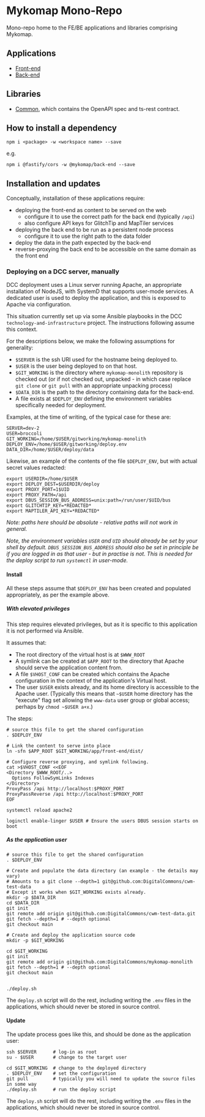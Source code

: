 # Mykomap Mono-Repo

Mono-repo home to the FE/BE applications and libraries comprising Mykomap.

## Applications

- [Front-end](./apps/front-end/)
- [Back-end](./apps/back-end/)

## Libraries

- [Common](./libs/common/), which contains the OpenAPI spec and ts-rest contract.

## How to install a dependency

```
npm i <package> -w <workspace name> --save
```

e.g.

```
npm i @fastify/cors -w @mykomap/back-end --save
```

## Installation and updates

Conceptually, installation of these applications require:
- deploying the front-end as content to be served on the web
  - configure it to use the correct path for the back end (typically `/api`)
  - also configure API keys for GlitchTip and MapTiler services
- deploying the back end to be run as a persistent node process
  - configure it to use the right path to the data folder
- deploy the data in the path expected by the back-end
- reverse-proxying the back end to be accessible on the same domain as the front end

### Deploying on a DCC server, manually

DCC deployment uses a Linux server running Apache, an appropriate
installation of NodeJS, with SystemD that supports user-mode
services. A dedicated user is used to deploy the application, and this
is exposed to Apache via configuration.

This situation currently set up via some Ansible playbooks in the DCC
`technology-and-infrastructure` project. The instructions following
assume this context.

For the descriptions below, we make the following assumptions for generality:

 - `$SERVER` is the ssh URI used for the hostname being deployed to.
 - `$USER` is the user being deployed to on that host.
 - `$GIT_WORKING` is the directory where `mykomap-monolith` repository
   is checked out (or if not checked out, unpacked - in which case
   replace `git clone` or `git pull` with an appropriate unpacking
   process)
 - `$DATA_DIR` is the path to the directory containing data for the back-end.
 - A file exists at `$DEPLOY_ENV` defining the environment variables
   specifically needed for deployment.
 
Examples, at the time of writing, of the typical case for these are:

    SERVER=dev-2
    USER=broccoli
    GIT_WORKING=/home/$USER/gitworking/mykomap-monolith
    DEPLOY_ENV=/home/$USER/gitworking/deploy.env
    DATA_DIR=/home/$USER/deploy/data

Likewise, an example of the contents of the file `$DEPLOY_ENV`, but
with actual secret values redacted:

    export USERDIR=/home/$USER
    export DEPLOY_DEST=$USERDIR/deploy
    export PROXY_PORT=1$UID
    export PROXY_PATH=/api
    export DBUS_SESSION_BUS_ADDRESS=unix:path=/run/user/$UID/bus
    export GLITCHTIP_KEY=*REDACTED*
    export MAPTILER_API_KEY=*REDACTED*

*Note: paths here should be absolute - relative paths will not work in
general.*

*Note, the environment variables `USER` and `UID` should already be
set by your shell by default.  `DBUS_SESSION_BUS_ADDRESS` should also
be set in principle be if you are logged in as that user - but in
practise is not. This is needed for the deploy script to run
`systemctl` in user-mode.*
   

#### Install

All these steps assume that `$DEPLOY_ENV` has been created and
populated appropriately, as per the example above.

##### With elevated privileges

This step requires elevated privileges, but as it is specific to this
application it is not performed via Ansible.

It assumes that:

 - The root directory of the virtual host is at `$WWW_ROOT`
 - A symlink can be created at `$APP_ROOT` to the directory that
   Apache should serve the application content from.
 - A file `$VHOST_CONF` can be created which contains the Apache
   configuration in the context of the application's Virtual host.
 - The user `$USER` exists already, and its home directory is
   accessible to the Apache user. (Typically this means that `~$USER`
   home directory has the "execute" flag set allowing the `www-data`
   user group or global access; perhaps by `chmod ~$USER a+x`.)

The steps:

    # source this file to get the shared configuration
    . $DEPLOY_ENV
    
    # Link the content to serve into place
    ln -sfn $APP_ROOT $GIT_WORKING/app/front-end/dist/

    # Configure reverse proxying, and symlink following.
    cat >$VHOST_CONF <<EOF
    <Directory $WWW_ROOT/..>
      Options FollowSymLinks Indexes
    </Directory>
    ProxyPass /api http://localhost:$PROXY_PORT
    ProxyPassReverse /api http://localhost:$PROXY_PORT
    EOF
    
    systemctl reload apache2
    
    loginctl enable-linger $USER # Ensure the users DBUS session starts on boot

##### As the application user

    # source this file to get the shared configuration
    . $DEPLOY_ENV

    # Create and populate the data directory (an example - the details may vary)
    # Amounts to a git clone --depth=1 git@github.com:DigitalCommons/cwm-test-data
    # Except it works when $GIT_WORKING exists already.
    mkdir -p $DATA_DIR
    cd $DATA_DIR
    git init
    git remote add origin git@github.com:DigitalCommons/cwm-test-data.git
    git fetch --depth=1 # --depth optional
    git checkout main

    # Create and deploy the application source code
    mkdir -p $GIT_WORKING
    
    cd $GIT_WORKING
    git init
    git remote add origin git@github.com:DigitalCommons/mykomap-monolith
    git fetch --depth=1 # --depth optional
    git checkout main
    
    
    ./deploy.sh
    
The `deploy.sh` script will do the rest, including writing the `.env`
files in the applications, which should never be stored in source control.

#### Update

The update process goes like this, and should be done as the application user:

    ssh $SERVER      # log-in as root
    su - $USER       # change to the target user
    
    cd $GIT_WORKING  # change to the deployed directory
    . $DEPLOY_ENV    # set the configuration
    git pull         # typically you will need to update the source files in some way
    ./deploy.sh      # run the deploy script

The `deploy.sh` script will do the rest, including writing the `.env`
files in the applications, which should never be stored in source control.

